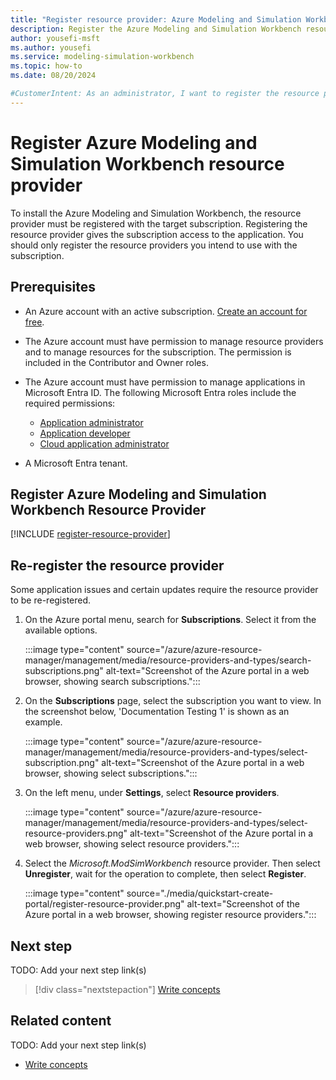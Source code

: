 ```yaml
---
title: "Register resource provider: Azure Modeling and Simulation Workbench"
description: Register the Azure Modeling and Simulation Workbench resource provider
author: yousefi-msft
ms.author: yousefi
ms.service: modeling-simulation-workbench
ms.topic: how-to
ms.date: 08/20/2024

#CustomerIntent: As an administrator, I want to register the resource provider so I can install Azure Modeling and Simulation Workbench
---
```

# Register Azure Modeling and Simulation Workbench resource provider

To install the Azure Modeling and Simulation Workbench, the resource provider must be registered with the target subscription. Registering the resource provider gives the subscription access to the application.  You should only register the resource providers you intend to use with the subscription.

## Prerequisites

* An Azure account with an active subscription. [Create an account for free](https://azure.microsoft.com/free/?WT.mc_id=A261C142F).

* The Azure account must have permission to manage resource providers and to manage resources for the subscription. The permission is included in the Contributor and Owner roles.

* The Azure account must have permission to manage applications in Microsoft Entra ID. The following Microsoft Entra roles include the required permissions:
  * [Application administrator](/azure/active-directory/roles/permissions-reference#application-administrator)
  * [Application developer](/azure/active-directory/roles/permissions-reference#application-developer)
  * [Cloud application administrator](/azure/active-directory/roles/permissions-reference#cloud-application-administrator)

* A Microsoft Entra tenant.

## Register Azure Modeling and Simulation Workbench Resource Provider

[!INCLUDE [register-resource-provider](includes/register-resource-provider.md)]

## Re-register the resource provider

Some application issues and certain updates require the resource provider to be re-registered.

1. On the Azure portal menu, search for **Subscriptions**. Select it from the available options.

   :::image type="content" source="/azure/azure-resource-manager/management/media/resource-providers-and-types/search-subscriptions.png" alt-text="Screenshot of the Azure portal in a web browser, showing search subscriptions.":::

1. On the **Subscriptions** page, select the subscription you want to view. In the screenshot below, 'Documentation Testing 1' is shown as an example.

   :::image type="content" source="/azure/azure-resource-manager/management/media/resource-providers-and-types/select-subscription.png" alt-text="Screenshot of the Azure portal in a web browser, showing select subscriptions.":::

1. On the left menu, under **Settings**, select **Resource providers**.

   :::image type="content" source="/azure/azure-resource-manager/management/media/resource-providers-and-types/select-resource-providers.png" alt-text="Screenshot of the Azure portal in a web browser, showing select resource providers.":::

1. Select the *Microsoft.ModSimWorkbench* resource provider. Then select **Unregister**, wait for the operation to complete, then select **Register**.

   :::image type="content" source="./media/quickstart-create-portal/register-resource-provider.png" alt-text="Screenshot of the Azure portal in a web browser, showing register resource providers.":::

## Next step

TODO: Add your next step link(s)

> [!div class="nextstepaction"]
> [Write concepts](article-concept.md)

<!-- OR -->

## Related content

TODO: Add your next step link(s)

* [Write concepts](article-concept.md)
